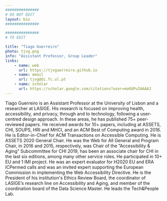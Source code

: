 ```yaml
---
###############
# DO NOT EDIT
layout: bio
###############

###############
# TO EDIT

title: "Tiago Guerreiro"
photo: tjvg.png
info: "Assistant Professor, Group Leader"
links:
    - name: web
      url: https://tjvguerreiro.github.io
    - name: email
      url: tjvg@di.fc.ul.pt
    - name: scholar
      url: https://scholar.google.com/citations?user=mo6UPuIAAAAJ
---
```


Tiago Guerreiro is an Assistant Professor at the University of Lisbon and a researcher at LASIGE. His research is focused on improving health, accessibility, and privacy, through and to technology, following a user-centred design approach. In these areas, he has published 75+ peer-reviewed papers. He received awards for 10+ papers, including at ASSETS, CHI, SOUPS, HRI and MHCI, and an ACM Best of Computing award in 2016.  He is Editor-in-Chief for ACM Transactions on Accessible Computing. He is ASSETS 2020 General Chair. He was the Web for All General and Program Chair, in 2016 and 2015, respectively, was Chair of the “Accessibility & Aging” Subcommittee for CHI 2019, has been an associate chair for CHI in the last six editions, among many other service roles. He participated in 10+ EU and 1 IMI project. He was an expert evaluator for H2020 EU and ERA ICPermed calls and was an invited expert supporting the European Commission in implementing the Web Accessibility Directive. He is the President of his institution's Ethics Review Board, the coordinator of LASIGE’s research line on Accessibility and Aging, and member of the coordination board of the Data Science Master. He leads the Tech&People Lab.
